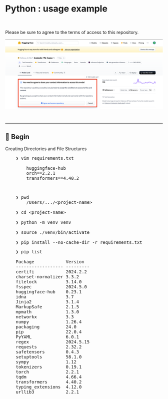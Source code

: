 # Python : usage example 

&nbsp;

Please be sure to agree to the terms of access to this repository.
<div align="center">
    <img src="../gambar-petunjuk/ss_komodo_7b_base_003.png" alt="ss_komodo_7b_base_003" style="display: block; margin: 0 auto;">
</div> 

&nbsp;

---

## &#x1F530; Begin

Creating Directories and File Structures

<pre>
    ❯ vim requirements.txt

        huggingface-hub
        orch==2.2.1
        transformers==4.40.2
</pre>

&nbsp;

<pre>
    ❯ pwd
        /Users/.../&lt;project-name&gt;

    ❯ cd &lt;project-name&gt;

    ❯ python -m venv venv

    ❯ source ./venv/bin/activate

    ❯ pip install --no-cache-dir -r requirements.txt
</pre>

<pre>
    ❯ pip list

    Package            Version
    ------------------ ---------
    certifi            2024.2.2
    charset-normalizer 3.3.2
    filelock           3.14.0
    fsspec             2024.5.0
    huggingface-hub    0.23.1
    idna               3.7
    Jinja2             3.1.4
    MarkupSafe         2.1.5
    mpmath             1.3.0
    networkx           3.3
    numpy              1.26.4
    packaging          24.0
    pip                22.0.4
    PyYAML             6.0.1
    regex              2024.5.15
    requests           2.32.2
    safetensors        0.4.3
    setuptools         58.1.0
    sympy              1.12
    tokenizers         0.19.1
    torch              2.2.1
    tqdm               4.66.4
    transformers       4.40.2
    typing_extensions  4.12.0
    urllib3            2.2.1
</pre>
